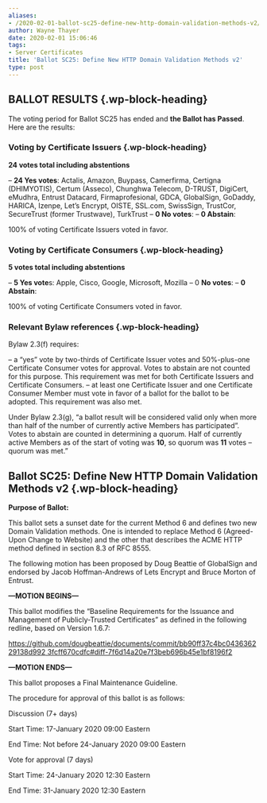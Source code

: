 ```yaml
---
aliases:
- /2020-02-01-ballot-sc25-define-new-http-domain-validation-methods-v2/
author: Wayne Thayer
date: 2020-02-01 15:06:46
tags:
- Server Certificates
title: 'Ballot SC25: Define New HTTP Domain Validation Methods v2'
type: post
---
```


## BALLOT RESULTS {.wp-block-heading}

The voting period for Ballot SC25 has ended and **the Ballot has Passed**. Here are the results:

### **Voting by Certificate Issuers** {.wp-block-heading}

**24 votes total including abstentions**

– **24 Yes votes**: Actalis, Amazon, Buypass, Camerfirma, Certigna (DHIMYOTIS), Certum (Asseco), Chunghwa Telecom, D-TRUST, DigiCert, eMudhra, Entrust Datacard, Firmaprofesional, GDCA, GlobalSign, GoDaddy, HARICA, Izenpe, Let’s Encrypt, OISTE, SSL.com, SwissSign, TrustCor, SecureTrust (former Trustwave), TurkTrust
– **0 No votes**:
– **0 Abstain**:

100% of voting Certificate Issuers voted in favor.

### **Voting by Certificate Consumers** {.wp-block-heading}

**5 votes total including abstentions**

– **5 Yes vote**s: Apple, Cisco, Google, Microsoft, Mozilla
– 0 **No votes**:
– **0 Abstain**:

100% of voting Certificate Consumers voted in favor.

### **Relevant Bylaw references** {.wp-block-heading}

Bylaw 2.3(f) requires:

– a “yes” vote by two-thirds of Certificate Issuer votes and 50%-plus-one Certificate Consumer votes for approval. Votes to abstain are not counted for this purpose. This requirement was met for both Certificate Issuers and Certificate Consumers.
– at least one Certificate Issuer and one Certificate Consumer Member must vote in favor of a ballot for the ballot to be adopted. This requirement was also met.

Under Bylaw 2.3(g), “a ballot result will be considered valid only when more than half of the number of currently active Members has participated”. Votes to abstain are counted in determining a quorum. Half of currently active Members as of the start of voting was **10**, so quorum was **11** votes – quorum was met.”

## Ballot SC25: Define New HTTP Domain Validation Methods v2 {.wp-block-heading}

**Purpose of Ballot:**

This ballot sets a sunset date for the current Method 6 and defines two new
Domain Validation methods. One is intended to replace Method 6 (Agreed-Upon
Change to Website) and the other that describes the ACME HTTP method defined
in section 8.3 of RFC 8555.

The following motion has been proposed by Doug Beattie of GlobalSign and
endorsed by Jacob Hoffman-Andrews of Lets Encrypt and Bruce Morton of
Entrust.

**—MOTION BEGINS—**

This ballot modifies the “Baseline Requirements for the Issuance and
Management of Publicly-Trusted Certificates” as defined in the following
redline, based on Version 1.6.7:

[https://github.com/dougbeattie/documents/commit/bb90ff37c4bc043636229138d992
3fcff670cdfc#diff-7f6d14a20e7f3beb696b45e1bf8196f2](https://github.com/dougbeattie/documents/commit/bb90ff37c4bc043636229138d9923fcff670cdfc#diff-7f6d14a20e7f3beb696b45e1bf8196f2)

**—MOTION ENDS—**

This ballot proposes a Final Maintenance Guideline.

The procedure for approval of this ballot is as follows:

Discussion (7+ days)

Start Time: 17-January 2020 09:00 Eastern

End Time: Not before 24-January 2020 09:00 Eastern

Vote for approval (7 days)

Start Time: 24-January 2020 12:30 Eastern

End Time: 31-January 2020 12:30 Eastern